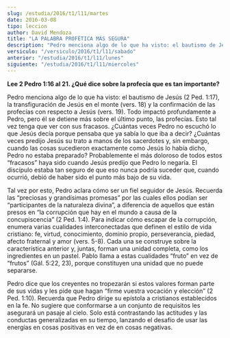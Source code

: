 ```yaml
---
slug: /estudia/2016/t1/l11/martes
date: 2016-03-08
tipo: leccion
author: David Mendoza
title: "LA PALABRA PROFÉTICA MÁS SEGURA"
description: "Pedro menciona algo de lo que ha visto: el bautismo de Jesús (2 Ped. 1:17), la  transfiguración de Jesús en el monte (vers. 18) y la confirmación de las  profecías con respecto a Jesús (vers. 19). Todo impactó profundamente a  Pedro, pero él se detiene más sobre el ú..."
versiculo: "/versiculo/2016/t1/l11/sabado"
anterior: "/estudia/2016/t1/l11/lunes"
siguiente: "/estudia/2016/t1/l11/miercoles"
---
```


**Lee 2 Pedro 1:16 al 21. ¿Qué dice sobre la profecía que es tan importante?**

Pedro menciona algo de lo que ha visto: el bautismo de Jesús (2 Ped. 1:17), la transfiguración de Jesús en el monte (vers. 18) y la confirmación de las profecías con respecto a Jesús (vers. 19). Todo impactó profundamente a Pedro, pero él se detiene más sobre el último punto, las profecías. Esto tal vez tenga que ver con sus fracasos. ¿Cuántas veces Pedro no escuchó lo que Jesús decía porque pensaba que ya sabía lo que iba a decir? ¿Cuántas veces predijo Jesús su trato a manos de los sacerdotes y, sin embargo, cuando las cosas sucedieron exactamente como Jesús lo había dicho, Pedro no estaba preparado? Probablemente el más doloroso de todos estos “fracasos” haya sido cuando Jesús predijo que Pedro lo negaría. El discípulo estaba tan seguro de que eso nunca podría suceder que, cuando ocurrió, debió de haber sido el punto más bajo de su vida.

Tal vez por esto, Pedro aclara cómo ser un fiel seguidor de Jesús. Recuerda las “preciosas y grandísimas promesas” por las cuales ellos podían ser “participantes de la naturaleza divina”, a diferencia de aquellos que están presos en “la corrupción que hay en el mundo a causa de la concupiscencia” (2 Ped. 1:4). Para indicar cómo escapar de la corrupción, enumera varias cualidades interconectadas que definen el estilo de vida cristiano: fe, virtud, conocimiento, dominio propio, perseverancia, piedad, afecto fraternal y amor (vers. 5-8). Cada una se construye sobre la característica anterior y, juntas, forman una unidad completa, como los ingredientes en un pastel. Pablo llama a estas cualidades “fruto” en vez de “frutos” (Gál. 5:22, 23), porque constituyen una unidad que no puede separarse.

Pedro dice que los creyentes no tropezarán si estos valores forman parte de sus vidas y les pide que hagan “firme vuestra vocación y elección” (2 Ped. 1:10). Recuerda que Pedro dirige su epístola a cristianos establecidos en la fe. No sugiere que conformarse a un conjunto de requisitos les asegurará un pasaje al cielo. Solo está contrastando las actitudes y las conductas generalizadas en su tiempo, lanzando el desafío de usar las energías en cosas positivas en vez de en cosas negativas.
